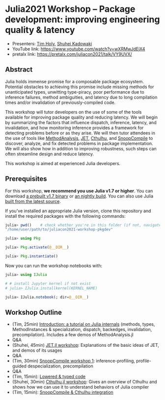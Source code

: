 # Julia2021 Workshop – Package development: improving engineering quality & latency

- Presenters: [Tim Holy](https://github.com/timholy), [Shuhei Kadowaki](https://github.com/aviatesk)
- YouTube link: <https://www.youtube.com/watch?v=wXRMwJdEjX4>
- pretalx link: <https://pretalx.com/juliacon2021/talk/VY9UVX/>

## Abstract

Julia holds immense promise for a composable package ecosystem. Potential obstacles to achieving this promise include missing methods for unanticipated types, unwitting type-piracy, poor performance due to inference failures, method ambiguities, and latency due to long compilation times and/or invalidation of previously-compiled code.

This workshop will tutor developers on the use of some of the tools available for improving package quality and reducing latency. We will begin by summarizing the factors that influence dispatch, inference, latency, and invalidation, and how monitoring inference provides a framework for detecting problems before or as they arise. We will then tutor attendees in the use of tools like [MethodAnalysis](https://github.com/timholy/MethodAnalysis.jl), [JET](https://github.com/aviatesk/JET.jl), [Cthulhu](https://github.com/JuliaDebug/Cthulhu.jl), and [SnoopCompile](https://github.com/timholy/SnoopCompile.jl) to discover, analyze, and fix detected problems in package implementation. We will also show how in addition to improving robustness, such steps can often streamline design and reduce latency.

This workshop is aimed at experienced Julia developers.

## Prerequisites

For this workshop, **we recommend you use Julia v1.7 or higher**.
You can download [a prebuilt v1.7 binary](https://julialang.org/downloads/#upcoming_release) or [an nightly build](https://julialang.org/downloads/nightlies/). You can also use Julia [built from the latest source](https://github.com/JuliaLang/julia#building-julia).

If you've installed an appropriate Julia version, clone this repository and install the required packages with the following commands:
```julia
julia> pwd()    # check whether you're in this folder (if not, navigate here with `cd`)
"/home/user/path/to/juliacon2021-workshop-pkgdev"

julia> using Pkg

julia> Pkg.activate(@__DIR__)

julia> Pkg.instantiate()
```

Now you can run the workshop notebooks with:
```julia
julia> using IJulia

# # install Jupyter kernel if not exist
# julia> IJulia.installkernel(KERNEL_NAME)

julia> IJulia.notebook(; dir=@__DIR__)
```

## Workshop Outline

- (Tim, 25min) [Introduction: a tutorial on Julia internals](./Introduction.ipynb) (methods, types, MethodInstances & specialization, dispatch, backedges, invalidation, precompilation).  Includes a few demos of MethodAnalysis.jl
- Q&A
- (Shuhei, 45min) [JET.jl workshop](./JET.ipynb): Explanations of the basic ideas of JET, and demos of its usages
- Q&A
- (Tim, 30min) [SnoopCompile workshop 1](./SnoopCompileBasics.ipynb): inference-profiling, profile-guided despecialization, precompilation
- Q&A
- (Tim, 15min): [Lowered & typed code](./LoweredTypedCode.ipynb)
- (Shuhei, 30min) [Cthulhu.jl workshop](./Cthulhu.ipynb): Gives an overview of Cthulhu and shows how we can use it to understand behaviors of Julia compiler
- (Tim, 15min): [SnoopCompile & Cthulhu integration](./cthulhu_ascend.jl)
